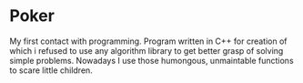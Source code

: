 # Poker
My first contact with programming. Program written in C++ for creation of which i refused to use any algorithm library to get better grasp of solving simple problems. Nowadays I use those humongous, unmaintable functions to scare little children. 
